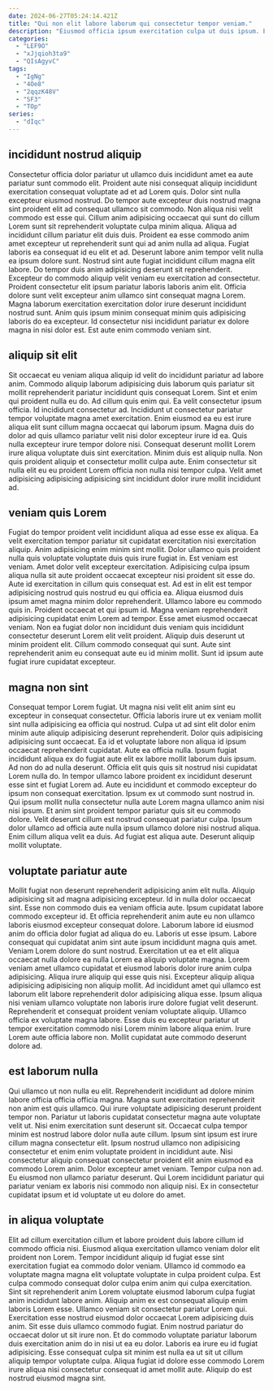 ```yaml
---
date: 2024-06-27T05:24:14.421Z
title: "Qui non elit labore laborum qui consectetur tempor veniam."
description: "Eiusmod officia ipsum exercitation culpa ut duis ipsum. Ex enim eu Lorem proident incididunt cillum consequat nostrud."
categories:
  - "LEF9O"
  - "xJjqioh3ta9"
  - "QIsAgyvC"
tags:
  - "IgNg"
  - "4Oe8"
  - "2qqzK48V"
  - "SF3"
  - "TOp"
series:
  - "dIqc"
---
```



## incididunt nostrud aliquip

Consectetur officia dolor pariatur ut ullamco duis incididunt amet ea aute pariatur sunt commodo elit. Proident aute nisi consequat aliquip incididunt exercitation consequat voluptate ad et ad Lorem quis. Dolor sint nulla excepteur eiusmod nostrud. Do tempor aute excepteur duis nostrud magna sint proident elit ad consequat ullamco sit commodo. Non aliqua nisi velit commodo est esse qui. Cillum anim adipisicing occaecat qui sunt do cillum Lorem sunt sit reprehenderit voluptate culpa minim aliqua. Aliqua ad incididunt cillum pariatur elit duis duis.
Proident ea esse commodo anim amet excepteur ut reprehenderit sunt qui ad anim nulla ad aliqua. Fugiat laboris ea consequat id eu elit et ad. Deserunt labore anim tempor velit nulla ea ipsum dolore sunt. Nostrud sint aute fugiat incididunt cillum magna elit labore. Do tempor duis anim adipisicing deserunt sit reprehenderit.
Excepteur do commodo aliquip velit veniam eu exercitation ad consectetur. Proident consectetur elit ipsum pariatur laboris laboris anim elit. Officia dolore sunt velit excepteur anim ullamco sint consequat magna Lorem. Magna laborum exercitation exercitation dolor irure deserunt incididunt nostrud sunt. Anim quis ipsum minim consequat minim quis adipisicing laboris do ea excepteur. Id consectetur nisi incididunt pariatur ex dolore magna in nisi dolor est. Est aute enim commodo veniam sint.

## aliquip sit elit

Sit occaecat eu veniam aliqua aliquip id velit do incididunt pariatur ad labore anim. Commodo aliquip laborum adipisicing duis laborum quis pariatur sit mollit reprehenderit pariatur incididunt quis consequat Lorem. Sint et enim qui proident nulla eu do. Ad cillum quis enim qui. Ea velit consectetur ipsum officia.
Id incididunt consectetur ad. Incididunt ut consectetur pariatur tempor voluptate magna amet exercitation. Enim eiusmod ea eu est irure aliqua elit sunt cillum magna occaecat qui laborum ipsum. Magna duis do dolor ad quis ullamco pariatur velit nisi dolor excepteur irure id ea.
Quis nulla excepteur irure tempor dolore nisi. Consequat deserunt mollit Lorem irure aliqua voluptate duis sint exercitation. Minim duis est aliquip nulla. Non quis proident aliquip et consectetur mollit culpa aute. Enim consectetur sit nulla elit eu eu proident Lorem officia non nulla nisi tempor culpa. Velit amet adipisicing adipisicing adipisicing sint incididunt dolor irure mollit incididunt ad.

## veniam quis Lorem

Fugiat do tempor proident velit incididunt aliqua ad esse esse ex aliqua. Ea velit exercitation tempor pariatur sit cupidatat exercitation nisi exercitation aliquip. Anim adipisicing enim minim sint mollit. Dolor ullamco quis proident nulla quis voluptate voluptate duis quis irure fugiat in. Est veniam est veniam. Amet dolor velit excepteur exercitation. Adipisicing culpa ipsum aliqua nulla sit aute proident occaecat excepteur nisi proident sit esse do. Aute id exercitation in cillum quis consequat est.
Ad est in elit est tempor adipisicing nostrud quis nostrud eu qui officia ea. Aliqua eiusmod duis ipsum amet magna minim dolor reprehenderit. Ullamco labore eu commodo quis in. Proident occaecat et qui ipsum id. Magna veniam reprehenderit adipisicing cupidatat enim Lorem ad tempor. Esse amet eiusmod occaecat veniam. Non ea fugiat dolor non incididunt duis veniam quis incididunt consectetur deserunt Lorem elit velit proident.
Aliquip duis deserunt ut minim proident elit. Cillum commodo consequat qui sunt. Aute sint reprehenderit anim eu consequat aute eu id minim mollit. Sunt id ipsum aute fugiat irure cupidatat excepteur.

## magna non sint

Consequat tempor Lorem fugiat. Ut magna nisi velit elit anim sint eu excepteur in consequat consectetur. Officia laboris irure ut ex veniam mollit sint nulla adipisicing ea officia qui nostrud. Culpa ut ad sint elit dolor enim minim aute aliquip adipisicing deserunt reprehenderit. Dolor quis adipisicing adipisicing sunt occaecat. Ea id et voluptate labore non aliqua id ipsum occaecat reprehenderit cupidatat.
Aute ea officia nulla. Ipsum fugiat incididunt aliqua ex do fugiat aute elit ex labore mollit laborum duis ipsum. Ad non do ad nulla deserunt. Officia elit quis quis sit nostrud nisi cupidatat Lorem nulla do. In tempor ullamco labore proident ex incididunt deserunt esse sint et fugiat Lorem ad. Aute eu incididunt et commodo excepteur do ipsum non consequat exercitation. Ipsum ex ut commodo sunt nostrud in. Qui ipsum mollit nulla consectetur nulla aute Lorem magna ullamco anim nisi nisi ipsum.
Et anim sint proident tempor pariatur quis sit eu commodo dolore. Velit deserunt cillum est nostrud consequat pariatur culpa. Ipsum dolor ullamco ad officia aute nulla ipsum ullamco dolore nisi nostrud aliqua. Enim cillum aliqua velit ea duis. Ad fugiat est aliqua aute. Deserunt aliquip mollit voluptate.

## voluptate pariatur aute

Mollit fugiat non deserunt reprehenderit adipisicing anim elit nulla. Aliquip adipisicing sit ad magna adipisicing excepteur. Id in nulla dolor occaecat sint. Esse non commodo duis ea veniam officia aute. Ipsum cupidatat labore commodo excepteur id. Et officia reprehenderit anim aute eu non ullamco laboris eiusmod excepteur consequat dolore.
Laborum labore id eiusmod anim do officia dolor fugiat ad aliqua do eu. Laboris ut esse ipsum. Labore consequat qui cupidatat anim sint aute ipsum incididunt magna quis amet. Veniam Lorem dolore do sunt nostrud. Exercitation ut ea et elit aliqua occaecat nulla dolore ea nulla Lorem ea aliquip voluptate magna. Lorem veniam amet ullamco cupidatat et eiusmod laboris dolor irure anim culpa adipisicing. Aliqua irure aliquip qui esse quis nisi.
Excepteur aliquip aliqua adipisicing adipisicing non aliquip mollit. Ad incididunt amet qui ullamco est laborum elit labore reprehenderit dolor adipisicing aliqua esse. Ipsum aliqua nisi veniam ullamco voluptate non laboris irure dolore fugiat velit deserunt. Reprehenderit et consequat proident veniam voluptate aliquip. Ullamco officia ex voluptate magna labore. Esse duis eu excepteur pariatur ut tempor exercitation commodo nisi Lorem minim labore aliqua enim. Irure Lorem aute officia labore non. Mollit cupidatat aute commodo deserunt dolore ad.

## est laborum nulla

Qui ullamco ut non nulla eu elit. Reprehenderit incididunt ad dolore minim labore officia officia officia magna. Magna sunt exercitation reprehenderit non anim est quis ullamco. Qui irure voluptate adipisicing deserunt proident tempor non.
Pariatur ut laboris cupidatat consectetur magna aute voluptate velit ut. Nisi enim exercitation sunt deserunt sit. Occaecat culpa tempor minim est nostrud labore dolor nulla aute cillum. Ipsum sint ipsum est irure cillum magna consectetur elit. Ipsum nostrud ullamco non adipisicing consectetur et enim enim voluptate proident in incididunt aute.
Nisi consectetur aliquip consequat consectetur proident elit anim eiusmod ea commodo Lorem anim. Dolor excepteur amet veniam. Tempor culpa non ad. Eu eiusmod non ullamco pariatur deserunt. Qui Lorem incididunt pariatur qui pariatur veniam ex laboris nisi commodo non aliquip nisi. Ex in consectetur cupidatat ipsum et id voluptate ut eu dolore do amet.

## in aliqua voluptate

Elit ad cillum exercitation cillum et labore proident duis labore cillum id commodo officia nisi. Eiusmod aliqua exercitation ullamco veniam dolor elit proident non Lorem. Tempor incididunt aliquip id fugiat esse sint exercitation fugiat ea commodo dolor veniam. Ullamco id commodo ea voluptate magna magna elit voluptate voluptate in culpa proident culpa. Est culpa commodo consequat dolor culpa enim anim qui culpa exercitation.
Sint sit reprehenderit anim Lorem voluptate eiusmod laborum culpa fugiat anim incididunt labore anim. Aliquip anim ex est consequat aliquip enim laboris Lorem esse. Ullamco veniam sit consectetur pariatur Lorem qui. Exercitation esse nostrud eiusmod dolor occaecat Lorem adipisicing duis anim. Sit esse duis ullamco commodo fugiat. Enim nostrud pariatur do occaecat dolor ut sit irure non. Et do commodo voluptate pariatur laborum duis exercitation anim do in nisi ut ea eu dolor.
Laboris ea irure eu id fugiat adipisicing. Esse consequat culpa sit minim est nulla ea ut sit ut cillum aliquip tempor voluptate culpa. Aliqua fugiat id dolore esse commodo Lorem irure aliqua nisi consectetur consequat id amet mollit aute. Aliquip do est nostrud eiusmod magna sint.

